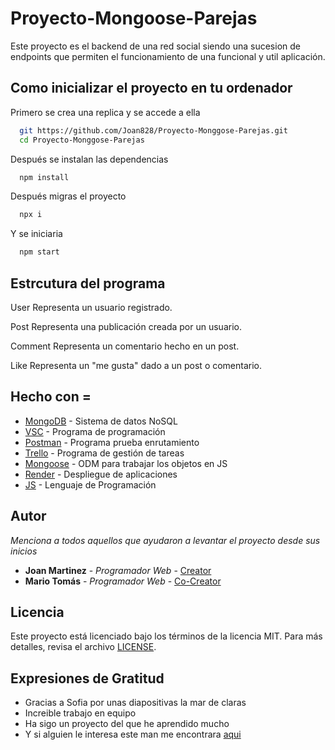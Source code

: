# Proyecto-Mongoose-Parejas

Este proyecto es el backend de una red social siendo una sucesion de endpoints que permiten el funcionamiento de una funcional y util aplicación.

## Como inicializar el proyecto en tu ordenador


Primero se crea una replica y se accede a ella

```bash
  git https://github.com/Joan828/Proyecto-Monggose-Parejas.git
  cd Proyecto-Monggose-Parejas

```



Después se instalan las dependencias

```bash
  npm install

```

Después migras el proyecto
```bash
  npx i

```
Y se iniciaria 
```bash
  npm start
```

## Estrcutura del programa

User
Representa un usuario registrado.

Post
Representa una publicación creada por un usuario.

Comment
Representa un comentario hecho en un post.

Like
Representa un "me gusta" dado a un post o comentario.

## Hecho con =

* [MongoDB](https://www.mongodb.com/es) - Sistema de datos NoSQL
* [VSC](https://code.visualstudio.com/) - Programa de programación
* [Postman](https://www.postman.com/) - Programa prueba enrutamiento
* [Trello](https://trello.com/b/CDQpcl2b/vida) - Programa de gestión de tareas
* [Mongoose](https://mongoosejs.com/) - ODM para trabajar los objetos en JS
* [Render](https://render.com/docs/deploys) - Despliegue de aplicaciones
* [JS](https://developer.mozilla.org/es/docs/Web/JavaScript) - Lenguaje de Programación

## Autor

_Menciona a todos aquellos que ayudaron a levantar el proyecto desde sus inicios_

* **Joan Martinez** - *Programador Web* - [Creator](https://github.com/Joan828) 
* **Mario Tomás** - *Programador Web* - [Co-Creator](https://github.com/mariodaw) 

## Licencia 

Este proyecto está licenciado bajo los términos de la licencia MIT. Para más detalles, revisa el archivo [LICENSE](https://es.wikipedia.org/wiki/Licencia_MIT).


## Expresiones de Gratitud 

* Gracias a Sofia por unas diapositivas la mar de claras
* Increible trabajo en equipo
* Ha sigo un proyecto del que he aprendido mucho
* Y si alguien le interesa este man me encontrara [aqui](https://es.wikipedia.org/wiki/Licencia_MIT)
